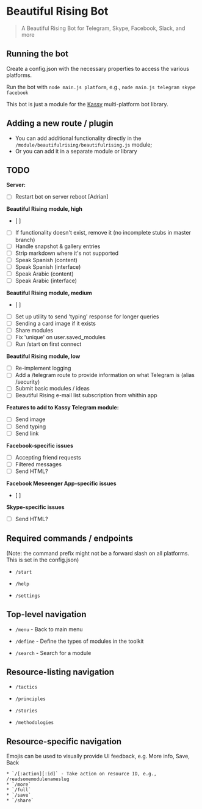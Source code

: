 # Beautiful Rising Bot

> A Beautiful Rising Bot for Telegram, Skype, Facebook, Slack, and more

## Running the bot

Create a config.json with the necessary properties to access the various platforms.

Run the bot with `node main.js platform`, e.g., `node main.js telegram skype facebook`

This bot is just a module for the [Kassy](https://github.com/concierge/Kassy) multi-platform bot library.

## Adding a new route / plugin

* You can add additional functionality directly in the `/module/beautifulrising/beautifulrising.js` module;
* Or you can add it in a separate module or library

## TODO 

**Server:**
- [ ] Restart bot on server reboot [Adrian]

**Beautiful Rising module, high**
- [ ]
- [ ] If functionality doesn't exist, remove it (no incomplete stubs in master branch)
- [ ] Handle snapshot & gallery entries
- [ ] Strip markdown where it's not supported
- [ ] Speak Spanish (content)
- [ ] Speak Spanish (interface)
- [ ] Speak Arabic (content)
- [ ] Speak Arabic (interface)

**Beautiful Rising module, medium**
- [ ]
- [ ] Set up utility to send 'typing' response for longer queries
- [ ] Sending a card image if it exists
- [ ] Share modules
- [ ] Fix 'unique' on user.saved_modules
- [ ] Run /start on first connect

**Beautiful Rising module, low**
- [ ] Re-implement logging
- [ ] Add a /telegram route to provide information on what Telegram is (alias /security)
- [ ] Submit basic modules / ideas
- [ ] Beautiful Rising e-mail list subscription from whithin app

**Features to add to Kassy Telegram module:**
- [ ] Send image
- [ ] Send typing
- [ ] Send link

**Facebook-specific issues**
- [ ] Accepting friend requests
- [ ] Filtered messages
- [ ] Send HTML?

**Facebook Meseenger App-specific issues**
- [ ] 

**Skype-specific issues**
- [ ] Send HTML?

## Required commands / endpoints

(Note: the command prefix might not be a forward slash on all platforms. This is set in the config.json)

* `/start`

* `/help`

* `/settings`

## Top-level navigation


* `/menu` - Back to main menu

* `/define` - Define the types of modules in the toolkit

* `/search` - Search for a module

## Resource-listing navigation

* `/tactics`

* `/principles`

* `/stories`

* `/methodologies`

## Resource-specific navigation
Emojis can be used to visually provide UI feedback, e.g. More info, Save, Back

    
    * `/[:action][:id]` - Take action on resource ID, e.g., /readsomemodulenameslug
    * `/more`
    * `/full`
    * `/save`
    * `/share`


